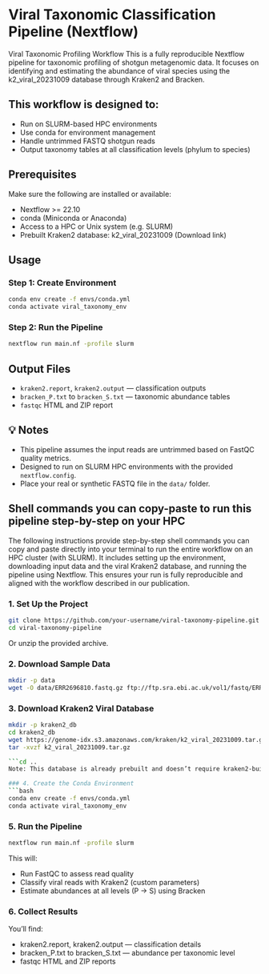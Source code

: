 # Viral Taxonomic Classification Pipeline (Nextflow)

Viral Taxonomic Profiling Workflow
This is a fully reproducible Nextflow pipeline for taxonomic profiling of shotgun metagenomic data.
It focuses on identifying and estimating the abundance of viral species using the k2_viral_20231009 database through Kraken2 and Bracken.

## This workflow is designed to:

- Run on SLURM-based HPC environments
- Use conda for environment management
- Handle untrimmed FASTQ shotgun reads
- Output taxonomy tables at all classification levels (phylum to species)


## Prerequisites
Make sure the following are installed or available:
- Nextflow >= 22.10
- conda (Miniconda or Anaconda)
- Access to a HPC or Unix system (e.g. SLURM) 
- Prebuilt Kraken2 database: k2_viral_20231009 (Download link)

## Usage

### Step 1: Create Environment

```bash
conda env create -f envs/conda.yml
conda activate viral_taxonomy_env
```

### Step 2: Run the Pipeline

```bash
nextflow run main.nf -profile slurm
```

## Output Files

- `kraken2.report`, `kraken2.output` — classification outputs
- `bracken_P.txt` to `bracken_S.txt` — taxonomic abundance tables
- `fastqc` HTML and ZIP report

## 💡 Notes

- This pipeline assumes the input reads are untrimmed based on FastQC quality metrics.
- Designed to run on SLURM HPC environments with the provided `nextflow.config`.
- Place your real or synthetic FASTQ file in the `data/` folder.
  
## Shell commands you can copy-paste to run this pipeline step-by-step on your HPC
The following instructions provide step-by-step shell commands you can copy and paste directly into your terminal to run the entire workflow on an HPC cluster (with SLURM).
It includes setting up the environment, downloading input data and the viral Kraken2 database, and running the pipeline using Nextflow.
This ensures your run is fully reproducible and aligned with the workflow described in our publication.

### 1. Set Up the Project
```bash
git clone https://github.com/your-username/viral-taxonomy-pipeline.git
cd viral-taxonomy-pipeline
```
Or unzip the provided archive.

### 2. Download Sample Data
```bash
mkdir -p data
wget -O data/ERR2696810.fastq.gz ftp://ftp.sra.ebi.ac.uk/vol1/fastq/ERR269/ERR2696810/ERR2696810.fastq.gz
```
### 3. Download Kraken2 Viral Database
```bash
mkdir -p kraken2_db
cd kraken2_db
wget https://genome-idx.s3.amazonaws.com/kraken/k2_viral_20231009.tar.gz
tar -xvzf k2_viral_20231009.tar.gz

```cd ..
Note: This database is already prebuilt and doesn’t require kraken2-build.

### 4. Create the Conda Environment
```bash
conda env create -f envs/conda.yml
conda activate viral_taxonomy_env
```
### 5. Run the Pipeline
```bash
nextflow run main.nf -profile slurm
```
This will:
- Run FastQC to assess read quality
- Classify viral reads with Kraken2 (custom parameters)
- Estimate abundances at all levels (P → S) using Bracken

### 6. Collect Results
You’ll find:

- kraken2.report, kraken2.output — classification details
- bracken_P.txt to bracken_S.txt — abundance per taxonomic level
- fastqc HTML and ZIP reports

